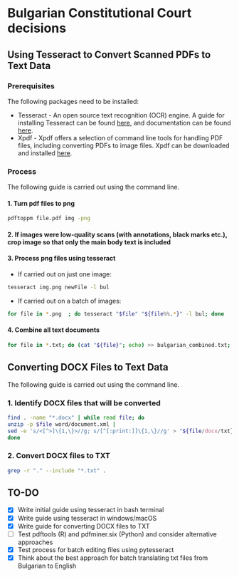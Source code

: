 # Bulgarian Constitutional Court decisions

## Using Tesseract to Convert Scanned PDFs to Text Data

### Prerequisites

The following packages need to be installed:

- Tesseract - An open source text recognition (OCR) engine. A guide for installing Tesseract can be found [here](https://tesseract-ocr.github.io/tessdoc/Home.html), and documentation can be found [here](https://github.com/tesseract-ocr/tesseract).
- Xpdf - Xpdf offers a selection of command line tools for handling PDF files, including converting PDFs to image files. Xpdf can be downloaded and installed [here](https://www.xpdfreader.com/download.html).

### Process

The following guide is carried out using the command line.

#### 1. Turn pdf files to png

```bash
pdftoppm file.pdf img -png
```

#### 2. If images were low-quality scans (with annotations, black marks etc.), crop image so that only the main body text is included

#### 3. Process png files using tesseract

- If carried out on just one image:

```bash
tesseract img.png newFile -l bul
```

- If carried out on a batch of images:

```bash
for file in *.png  ; do tesseract "$file" "${file%%.*}" -l bul; done
```

#### 4. Combine all text documents

```bash
for file in *.txt; do (cat "${file}"; echo) >> bulgarian_combined.txt; done
```

## Converting DOCX Files to Text Data

The following guide is carried out using the command line.

### 1. Identify DOCX files that will be converted

```bash
find . -name "*.docx" | while read file; do
unzip -p $file word/document.xml |
sed -e 's/<[^>]\{1,\}>//g; s/[^[:print:]]\{1,\}//g' > "${file/docx/txt}"
done
```

### 2. Convert DOCX files to TXT

```bash
grep -r "." --include "*.txt" .
```

## TO-DO

- [x] Write initial guide using tesseract in bash terminal
- [x] Write guide using tesseract in windows/macOS
- [x] Write guide for converting DOCX files to TXT
- [ ] Test pdftools (R) and pdfminer.six (Python) and consider alternative approaches
- [x] Test process for batch editing files using pytesseract
- [x] Think about the best approach for batch translating txt files from Bulgarian to English
